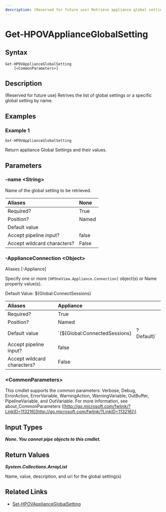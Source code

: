 ```yaml
---
description: (Reserved for future use) Retrieve appliance global settings.
---
```


# Get-HPOVApplianceGlobalSetting

## Syntax

```text
Get-HPOVApplianceGlobalSetting
    [<CommonParameters>]
```

## Description

\(Reserved for future use\) Retrives the list of global settings or a specific global setting by name.

## Examples

### Example 1

```text
Get-HPOVApplianceGlobalSetting
```

Return appliance Global Settings and their values.

## Parameters

### -name &lt;String&gt;

Name of the global setting to be retrieved.

| Aliases | None |
| :--- | :--- |
| Required? | True |
| Position? | Named |
| Default value |  |
| Accept pipeline input? | false |
| Accept wildcard characters? | False |

### -ApplianceConnection &lt;Object&gt;

Aliases \[-Appliance\]

Specify one or more `[HPOneView.Appliance.Connection]` object\(s\) or Name property value\(s\).

Default Value: ${Global:ConnectSessions}

| Aliases | Appliance |  |
| :--- | :--- | :--- |
| Required? | True |  |
| Position? | Named |  |
| Default value | \`\(${Global:ConnectedSessions} | ? Default\)\` |
| Accept pipeline input? | false |  |
| Accept wildcard characters? | False |  |

### &lt;CommonParameters&gt;

This cmdlet supports the common parameters: Verbose, Debug, ErrorAction, ErrorVariable, WarningAction, WarningVariable, OutBuffer, PipelineVariable, and OutVariable. For more information, see about\_CommonParameters \([http://go.microsoft.com/fwlink/?LinkID=113216](http://go.microsoft.com/fwlink/?LinkID=113216)\)

## Input Types

_**None. You cannot pipe objects to this cmdlet.**_

## Return Values

_**System.Collections.ArrayList**_

Name, value, description, and uri for the global setting\(s\)

## Related Links

* [Set-HPOVApplianceGlobalSetting](set-hpovapplianceglobalsetting.md)

